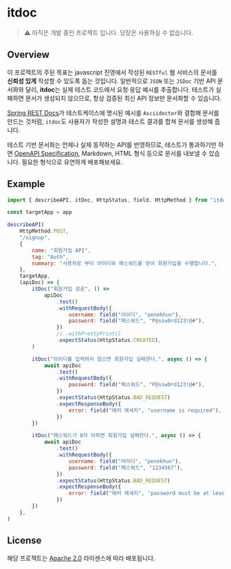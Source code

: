 # itdoc

> ⚠️ 아직은 개발 중인 프로젝트 입니다. 당장은 사용하실 수 없습니다.

## Overview

이 프로젝트의 주된 목표는 javascript 진영에서 작성된 `RESTful` 웹 서비스의 문서를 **신뢰성 있게**
작성할 수 있도록 돕는 것입니다. 일반적으로 `JSON` 또는 `JSDoc` 기반 API 문서화와 달리, **itdoc**는
실제 테스트 코드에서 요청·응답 예시를 추출합니다. 테스트가 실패하면 문서가 생성되지 않으므로, 항상
검증된 최신 API 정보만 문서화할 수 있습니다.

[Spring REST Docs]가 테스트케이스에 명시된 예시를 `Asciidoctor`와 결합해 문서를 만드는 것처럼,
`itdoc`도 사용자가 작성한 설명과 테스트 결과를 합쳐 문서를 생성해 줍니다.

테스트 기반 문서화는 언제나 실제 동작하는 API를 반영하므로, 테스트가 통과하기만 하면 [OpenAPI
Specification], Markdown, HTML 형식 등으로 문서를 내보낼 수 있습니다. 필요한 형식으로 유연하게
배포해보세요.

[Spring REST Docs]: https://spring.io/projects/spring-restdocs
[OpenAPI Specification]: https://swagger.io/specification/

## Example

```javascript
import { describeAPI, itDoc, HttpStatus, field, HttpMethod } from "itdoc"

const targetApp = app

describeAPI(
    HttpMethod.POST,
    "/signup",
    {
        name: "회원가입 API",
        tag: "Auth",
        summary: "사용자로 부터 아이디와 패스워드를 받아 회원가입을 수행합니다.",
    },
    targetApp,
    (apiDoc) => {
        itDoc("회원가입 성공", () =>
            apiDoc
                .test()
                .withRequestBody({
                    username: field("아이디", "penekhun"),
                    password: field("패스워드", "P@ssw0rd123!@#"),
                })
                // .withPrettyPrint()
                .expectStatus(HttpStatus.CREATED),
        )

        itDoc("아이디를 입력하지 않으면 회원가입 실패한다.", async () => {
            await apiDoc
                .test()
                .withRequestBody({
                    password: field("패스워드", "P@ssw0rd123!@#"),
                })
                .expectStatus(HttpStatus.BAD_REQUEST)
                .expectResponseBody({
                    error: field("에러 메세지", "username is required"),
                })
        })

        itDoc("패스워드가 8자 이하면 회원가입 실패한다.", async () => {
            await apiDoc
                .test()
                .withRequestBody({
                    username: field("아이디", "penekhun"),
                    password: field("패스워드", "1234567"),
                })
                .expectStatus(HttpStatus.BAD_REQUEST)
                .expectResponseBody({
                    error: field("에러 메세지", "password must be at least 8 characters"),
                })
        })
    },
)
```

## License

해당 프로젝트는 [Apache 2.0] 라이센스에 따라 배포됩니다.

[Apache 2.0]: LICENSE.txt
